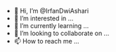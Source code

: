 - 👋 Hi, I’m @IrfanDwiAshari
- 👀 I’m interested in ...
- 🌱 I’m currently learning ...
- 💞️ I’m looking to collaborate on ...
- 📫 How to reach me ...

<!---
IrfanDwiAshari/IrfanDwiAshari is a ✨ special ✨ repository because its `README.md` (this file) appears on your GitHub profile.
You can click the Preview link to take a look at your changes.
--->
